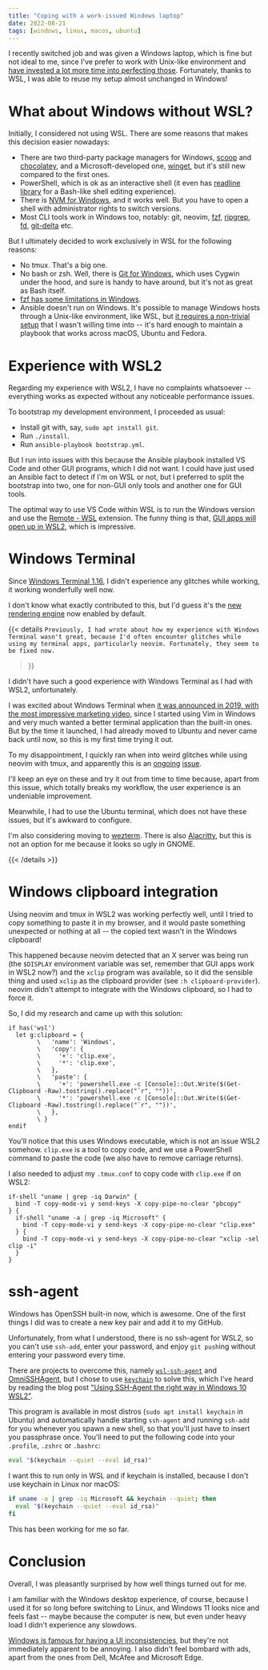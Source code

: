 ```yaml
---
title: "Coping with a work-issued Windows laptop"
date: 2022-08-21
tags: [windows, linux, macos, ubuntu]
---
```


I recently switched job and was given a Windows laptop, which is fine but not
ideal to me, since I've prefer to work with Unix-like environment and [have
invested a lot more time into perfecting
those](https://github.com/phelipetls/dotfiles). Fortunately, thanks to WSL, I
was able to reuse my setup almost unchanged in Windows!

# What about Windows without WSL?

Initially, I considered not using WSL. There are some reasons that makes this
decision easier nowadays:

- There are two third-party package managers for Windows,
  [scoop](http://scoop.sh/) and [chocolatey](http://scoop.sh/), and a
  Microsoft-developed one,
  [winget](https://docs.microsoft.com/en-us/windows/package-manager/winget/),
  but it's still new compared to the first ones.
- PowerShell, which is ok as an interactive shell (it even has [readline
  library](https://github.com/PowerShell/PSReadLine) for a Bash-like shell
  editing experience).
- There is [NVM for Windows](https://github.com/coreybutler/nvm-windows), and
  it works well. But you have to open a shell with administrator rights to
  switch versions.
- Most CLI tools work in Windows too, notably: git, neovim,
  [fzf](https://github.com/junegunn/fzf),
  [ripgrep](https://github.com/BurntSushi/ripgrep),
  [fd](https://github.com/sharkdp/fd),
  [git-delta](https://github.com/dandavison/delta) etc.

But I ultimately decided to work exclusively in WSL for the following reasons:

- No tmux. That's a big one.
- No bash or zsh. Well, there is [Git for Windows](https://gitforwindows.org/),
  which uses Cygwin under the hood, and sure is handy to have around, but it's
  not as great as Bash itself.
- [fzf has some limitations in
  Windows](https://github.com/junegunn/fzf/wiki/Windows).
- Ansible doesn't run on Windows. It's possible to manage Windows hosts through
  a Unix-like environment, like WSL, but [it requires a non-trivial
  setup](https://docs.ansible.com/ansible/latest/user_guide/windows_setup.html)
  that I wasn't willing time into -- it's hard enough to maintain a playbook
  that works across macOS, Ubuntu and Fedora.

# Experience with WSL2

Regarding my experience with WSL2, I have no complaints whatsoever --
everything works as expected without any noticeable performance issues.

To bootstrap my development environment, I proceeded as usual:

- Install git with, say, `sudo apt install git`.
- Run `./install`.
- Run `ansible-playbook bootstrap.yml`.

But I run into issues with this because the Ansible playbook installed VS Code
and other GUI programs, which I did not want. I could have just used an Ansible
fact to detect if I'm on WSL or not, but I preferred to split the bootstrap
into two, one for non-GUI only tools and another one for GUI tools.

The optimal way to use VS Code within WSL is to run the Windows version and use
the [Remote - WSL](https://code.visualstudio.com/docs/remote/wsl-tutorial) extension. The funny thing is that, [GUI apps will open up
in WSL2](https://docs.microsoft.com/en-us/windows/wsl/tutorials/gui-apps),
which is impressive.

# Windows Terminal

Since [Windows Terminal
1.16](https://devblogs.microsoft.com/commandline/windows-terminal-preview-1-16-release/#new-text-rendering-engine),
I didn't experience any glitches while working, it working wonderfully well now.

I don't know what exactly contributed to this, but I'd guess it's the [new
rendering
engine](https://devblogs.microsoft.com/commandline/windows-terminal-preview-1-16-release/#new-text-rendering-engine)
now enabled by default.

{{< details `Previously, I had wrote about how my experience with Windows
Terminal wasn't great, because I'd often encounter glitches while using my
terminal apps, particularly neovim. Fortunately, they seem to be fixed now.`
>}}

I didn't have such a good experience with Windows Terminal as I had with
WSL2, unfortunately.

I was excited about Windows Terminal when [it was announced in 2019, with the
most impressive marketing video](https://www.youtube.com/watch?v=8gw0rXPMMPE),
since I started using Vim in Windows and very much wanted a better terminal
application than the built-in ones. But by the time it launched, I had already
moved to Ubuntu and never came back until now, so this is my first time trying
it out.

To my disappointment, I quickly ran when into weird glitches while using neovim
with tmux, and apparently this is an
[ongoing](https://github.com/microsoft/terminal/issues/6865)
[issue](https://github.com/microsoft/terminal/issues/6987).

I'll keep an eye on these and try it out from time to time because, apart from
this issue, which totally breaks my workflow, the user experience is an
undeniable improvement.

Meanwhile, I had to use the Ubuntu terminal, which does not have these issues,
  but it's awkward to configure.

  I'm also considering moving to [wezterm](https://wezfurlong.org/wezterm/).
  There is also [Alacritty](https://github.com/alacritty/alacritty), but this is
  not an option for me because it looks so ugly in GNOME.

{{< /details >}}

# Windows clipboard integration

Using neovim and tmux in WSL2 was working perfectly well, until I tried to copy
something to paste it in my browser, and it would paste something unexpected or
nothing at all -- the copied text wasn't in the Windows clipboard!

This happened because neovim detected that an X server was being run (the
`$DISPLAY` environment variable was set, remember that GUI apps work in WSL2
now?) and the `xclip` program was available, so it did the sensible thing and
used `xclip` as the clipboard provider (see `:h clipboard-provider`). neovim
didn't attempt to integrate with the Windows clipboard, so I had to force it.

So, I did my research and came up with this solution:

```vim
if has('wsl')
  let g:clipboard = {
        \   'name': 'Windows',
        \   'copy': {
        \     '+': 'clip.exe',
        \     '*': 'clip.exe',
        \   },
        \   'paste': {
        \     '+': 'powershell.exe -c [Console]::Out.Write($(Get-Clipboard -Raw).tostring().replace("`r", ""))',
        \     '*': 'powershell.exe -c [Console]::Out.Write($(Get-Clipboard -Raw).tostring().replace("`r", ""))',
        \   },
        \ }
endif
```

You'll notice that this uses Windows executable, which is not an issue WSL2
somehow. `clip.exe` is a tool to copy code, and we use a PowerShell command to
paste the code (we also have to remove carriage returns).

I also needed to adjust my `.tmux.conf` to copy code with `clip.exe` if on
WSL2:

```plaintext {hl_lines=["4-5"]}
if-shell "uname | grep -iq Darwin" {
  bind -T copy-mode-vi y send-keys -X copy-pipe-no-clear "pbcopy"
} {
  if-shell "uname -a | grep -iq Microsoft" {
    bind -T copy-mode-vi y send-keys -X copy-pipe-no-clear "clip.exe"
  } {
    bind -T copy-mode-vi y send-keys -X copy-pipe-no-clear "xclip -sel clip -i"
  }
}
```

# ssh-agent

Windows has OpenSSH built-in now, which is awesome. One of the first things I
did was to create a new key pair and add it to my GitHub.

Unfortunately, from what I understood, there is no ssh-agent for WSL2, so you
can't use `ssh-add`, enter your password, and enjoy `git push`ing without
entering your password every time.

There are projects to overcome this, namely
[`wsl-ssh-agent`](https://github.com/rupor-github/wsl-ssh-agent) and
[OmniSSHAgent](https://github.com/masahide/OmniSSHAgent), but I chose to use
[`keychain`](https://www.funtoo.org/Funtoo:Keychain) to solve this, which I've
heard by reading the blog post ["Using SSH-Agent the right way in Windows 10
WSL2"](https://esc.sh/blog/ssh-agent-windows10-wsl2/).

This program is available in most distros (`sudo apt install keychain` in
Ubuntu) and automatically handle starting `ssh-agent` and running `ssh-add` for
you whenever you spawn a new shell, so that you'll just have to insert you
passphrase once. You'll need to put the following code into your `.profile`,
`.zshrc` or `.bashrc`:

```bash
eval "$(keychain --quiet --eval id_rsa)"
```

I want this to run only in WSL and if keychain is installed, because I don't
use keychain in Linux nor macOS:

```bash
if uname -a | grep -iq Microsoft && keychain --quiet; then
  eval "$(keychain --quiet --eval id_rsa)"
fi
```

This has been working for me so far.

# Conclusion

Overall, I was pleasantly surprised by how well things turned out for me.

I am familiar with the Windows desktop experience, of course, because I used it
for so long before switching to Linux, and Windows 11 looks nice and feels fast
-- maybe because the computer is new, but even under heavy load I didn't
experience any slowdows.

[Windows is famous for having a UI
inconsistencies](https://den.dev/blog/windows-priority-shuffle/), but they're
not immediately apparent to be annoying. I also didn't feel bombard with ads,
apart from the ones from Dell, McAfee and Microsoft Edge.
